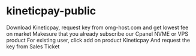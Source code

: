 # kineticpay-public
Download Kineticpay, request key from omg-host.com and get lowest fee on market
Makesure that you already subscribe our Cpanel NVME or VPS product
For existing user, click add on product Kineticpay
And request the key from Sales Ticket
